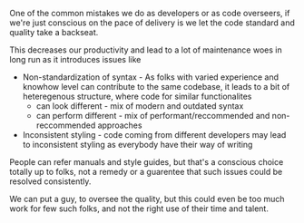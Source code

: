 One of the common mistakes we do as developers or as code overseers, if we're just conscious on the pace of delivery is we let the code standard and quality take a backseat.

This decreases our productivity and lead to a lot of maintenance woes in long run as it introduces issues like

- Non-standardization of syntax - As folks with varied experience and knowhow level can contribute to the same codebase, it leads to a bit of heteregenous structure, where code for similar functionalites
  - can look different - mix of modern and outdated syntax
  - can perform different - mix of performant/reccommended and non-reccommended approaches
- Inconsistent styling - code coming from different developers may lead to inconsistent styling as everybody have their way of writing

People can refer manuals and style guides, but that's a conscious choice totally up to folks, not a remedy or a guarentee that such issues could be resolved consistently.


We can put a guy, to oversee the quality, but this could even be too much work for few such folks, and not the right use of their time and talent.
